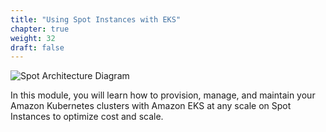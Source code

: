 ```yaml
---
title: "Using Spot Instances with EKS"
chapter: true
weight: 32
draft: false
---
```


![Spot Architecture Diagram](/images/spotworkers/spot_diagram.png)

In this module, you will learn how to provision, manage, and maintain your Amazon Kubernetes clusters with Amazon EKS at any scale on Spot Instances to optimize cost and scale.